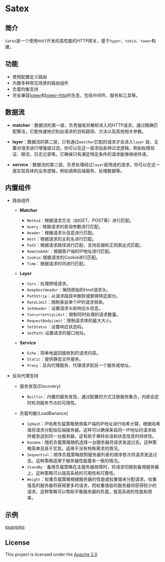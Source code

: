 # Satex

## 简介

`Satex`是一个使用`RUST`开发的高性能的HTTP网关，基于`hyper`、`tokio`、`tower`构建。

## 功能
- 使用配置定义路由
- 内置多种常见场景的路由组件
- 负载均衡支持
- 完全兼容[tower](https://crates.io/crates/tower)和[tower-http](https://crates.io/crates/tower-http)的生态，包括中间件、服务和工具等。

## 数据流

- **matcher**：数据流的第一层，负责接收并解析进入的HTTP请求。通过精确匹配算法，它能快速地识别出请求的目标路径、方法以及其他相关参数。

- **layer**：数据流的第二层，只有通过`matcher`匹配的请求才会进入`layer`
  层，主要对请求进行增强或过滤。你可以在这一层添加各种过滤逻辑，例如权限验证、限流、日志记录等。它确保只有满足特定条件的请求能够继续传递。

- **service**：数据流的第三层，负责处理经过`layer`层筛选的请求。你可以在这一层实现具体的业务逻辑，例如调用后端服务、处理数据等。

## 内置组件

- 路由组件

  - **Matcher**
    * `Method`：根据请求方法（如GET、POST等）进行匹配。
    * `Query`：根据请求的查询参数进行匹配。
    * `Header`：根据请求头信息进行匹配。
    * `Host`：根据请求的主机名进行匹配。
    * `Path`：根据请求路径进行匹配，支持前缀和正则表达式匹配。
    * `RemoteAddr`：根据客户端的IP地址进行匹配。
    * `Cookie`: 根据请求的Cookie进行匹配。
    * `Time`：根据请求时间进行匹配。

  - **Layer**
    * `Cors`：处理跨域请求。
    * `KeepHostHeader`：保持原始的Host请求头。
    * `PathStrip`：从请求路径中删除或替换特定部分。
    * `RateLimit`：限制来自单个IP的请求频率。
    * `SetHeader`：设置请求头和响应头信息。
    * `ConcurrentcyLimit`：限制同时处理的请求数量。
    * `RequestBodyLimit`：限制请求体的最大大小。
    * `SetStatus`：设置响应状态码。
    * `SetPath`: 设置请求的接口地址。

  - **Service**
    * `Echo`：简单地返回接收到的请求内容。
    * `Static`：提供静态文件服务。
    * `Proxy`：反向代理服务，代理请求到另一个服务或地址。


- 反向代理支持

  - 服务发现(Discovery)
    * `Builtin`：内置的服务发现，通过配置的方式注册服务集合，内部会定时检测服务节点的可用性。

  - 负载均衡(LoadBanance)
    * `IpHash`：IP哈希负载策略使用客户端的IP地址进行哈希计算，根据哈希值将请求分配给后端服务器。这样可以确保来自同一IP地址的请求始终被发送到同一台服务器，这有助于保持会话和状态信息的持续性。
    * `Random`：随机负载策略随机选择一台服务器将请求发送过去。这种策略简单且易于实现，适用于没有特殊需求的情况。
    * `Sequential`：顺序负载策略按照服务器列表的顺序依次将请求发送过去。这种策略适用于服务器性能基本一致的情况。
    * `StandBy`：备用负载策略在主服务器故障时，将请求切换到备用服务器上。这种策略可以提高系统的可用性和可靠性。
    * `Weight`：权重负载策略根据服务器的性能或权重值来分配请求。权重值高的服务器将获得更多的请求，而权重值低的服务器将获得较少的请求。这种策略可以帮助平衡服务器的负载，提高系统的性能和效率。

## 示例 

[examples](./examples/)


## License

This project is licensed under the [Apache 2.0](./LICENSE)